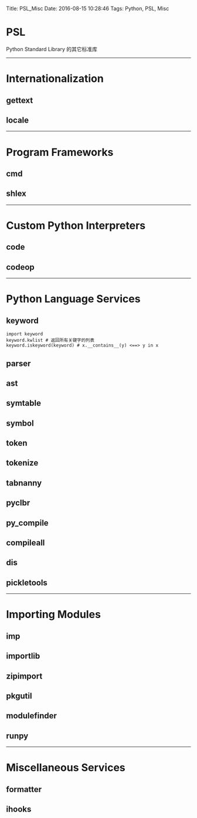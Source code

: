 Title: PSL_Misc
Date: 2016-08-15 10:28:46
Tags: Python, PSL, Misc



# PSL

Python Standard Library 的其它标准库

***

# Internationalization

## gettext

## locale

***

# Program Frameworks

## cmd

## shlex

***

# Custom Python Interpreters

## code

## codeop

***

# Python Language Services

## keyword

    import keyword
    keyword.kwlist # 返回所有关键字的列表
    keyword.iskeyword(keyword) # x.__contains__(y) <==> y in x

## parser

## ast

## symtable

## symbol

## token

## tokenize

## tabnanny

## pyclbr

## py_compile

## compileall

## dis

## pickletools

***

# Importing Modules

## imp

## importlib

## zipimport

## pkgutil

## modulefinder

## runpy

***

# Miscellaneous Services

## formatter

## ihooks
